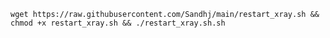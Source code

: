 <pre><code>wget https://raw.githubusercontent.com/Sandhj/main/restart_xray.sh && chmod +x restart_xray.sh && ./restart_xray.sh.sh</code></pre>
